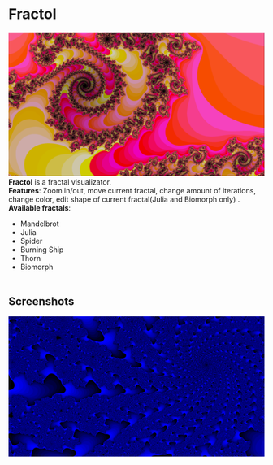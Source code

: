 # Fractol
![](screenshots/fractol.png)
**Fractol** is a fractal visualizator.<br/>
**Features**: Zoom in/out, move current fractal, change amount of iterations, change color, edit shape of current fractal(Julia and Biomorph only) .<br/>
**Available fractals**:<br/>
- Mandelbrot
- Julia
- Spider
- Burning Ship
- Thorn
- Biomorph<br/><br/>

## **Screenshots**

![](screenshots/fractol1.png)
